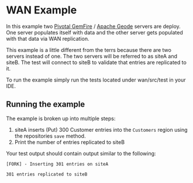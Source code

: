 # WAN Example

In this example two [Pivotal GemFire](https://pivotal.io/pivotal-gemfire) / [Apache Geode](http://geode.apache.org/) servers are deploy. One server populates itself with data and the other server gets populated with that data via WAN replication.

This example is a little different from the terrs because there are two servers instead of one. The two servers will be referred to as siteA and siteB. The test will connect to siteB to validate that entries are replicated to it.

To run the example simply run the tests located under wan/src/test in your IDE.

## Running the example

The example is broken up into multiple steps:
1. siteA inserts (Put) 300 Customer entries into the `Customers` region using the repositories `save` method.
2. Print the number of entries replicated to siteB

Your test output should contain output similar to the following:

    [FORK] - Inserting 301 entries on siteA
    
    301 entries replicated to siteB